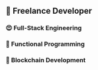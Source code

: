 
## 🙌 Freelance Developer

### 😍 Full-Stack Engineering
### 🖖 Functional Programming
### 🐳 Blockchain Development

<!-- ![cover photo](./cover.jpg) -->
